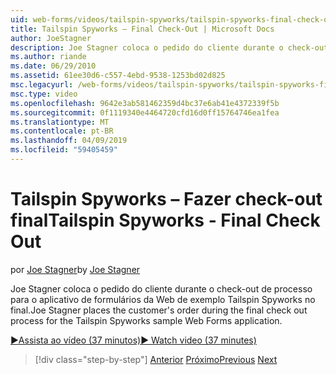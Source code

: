```yaml
---
uid: web-forms/videos/tailspin-spyworks/tailspin-spyworks-final-check-out
title: Tailspin Spyworks – Final Check-Out | Microsoft Docs
author: JoeStagner
description: Joe Stagner coloca o pedido do cliente durante o check-out de processo para o aplicativo de formulários da Web de exemplo Tailspin Spyworks no final.
ms.author: riande
ms.date: 06/29/2010
ms.assetid: 61ee30d6-c557-4ebd-9538-1253bd02d825
msc.legacyurl: /web-forms/videos/tailspin-spyworks/tailspin-spyworks-final-check-out
msc.type: video
ms.openlocfilehash: 9642e3ab581462359d4bc37e6ab41e4372339f5b
ms.sourcegitcommit: 0f1119340e4464720cfd16d0ff15764746ea1fea
ms.translationtype: MT
ms.contentlocale: pt-BR
ms.lasthandoff: 04/09/2019
ms.locfileid: "59405459"
---
```

# <a name="tailspin-spyworks---final-check-out"></a><span data-ttu-id="19f3d-103">Tailspin Spyworks – Fazer check-out final</span><span class="sxs-lookup"><span data-stu-id="19f3d-103">Tailspin Spyworks - Final Check Out</span></span>

<span data-ttu-id="19f3d-104">por [Joe Stagner](https://github.com/JoeStagner)</span><span class="sxs-lookup"><span data-stu-id="19f3d-104">by [Joe Stagner](https://github.com/JoeStagner)</span></span>

<span data-ttu-id="19f3d-105">Joe Stagner coloca o pedido do cliente durante o check-out de processo para o aplicativo de formulários da Web de exemplo Tailspin Spyworks no final.</span><span class="sxs-lookup"><span data-stu-id="19f3d-105">Joe Stagner places the customer's order during the final check out process for the Tailspin Spyworks sample Web Forms application.</span></span>

[<span data-ttu-id="19f3d-106">&#9654;Assista ao vídeo (37 minutos)</span><span class="sxs-lookup"><span data-stu-id="19f3d-106">&#9654; Watch video (37 minutes)</span></span>](https://channel9.msdn.com/Blogs/ASP-NET-Site-Videos/tailspin-spyworks-final-check-out)

> [!div class="step-by-step"]
> <span data-ttu-id="19f3d-107">[Anterior](tailspin-spyworks-migrate-the-shopping-cart.md)
> [Próximo](tailspin-spyworks-adding-user-product-reviews.md)</span><span class="sxs-lookup"><span data-stu-id="19f3d-107">[Previous](tailspin-spyworks-migrate-the-shopping-cart.md)
[Next](tailspin-spyworks-adding-user-product-reviews.md)</span></span>
